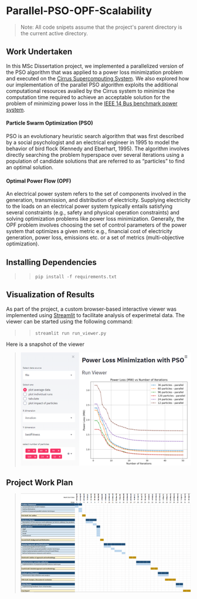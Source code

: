 # Parallel-PSO-OPF-Scalability

>Note: All code snipets assume that the project's parent directory is the current active directory.

## Work Undertaken
In this MSc Dissertation project, we implemented a parallelized version of the PSO algorithm that was applied to a power loss minimization problem and executed on the [Cirrus Supercomputing System](https://www.cirrus.ac.uk/). We also explored how our implementation of the parallel PSO algorithm exploits the additional computational resources availed by the Cirrus system to minimize the computation time required to achieve an acceptable solution for the problem of minimizing power loss in the [IEEE 14 Bus benchmark power system](https://labs.ece.uw.edu/pstca/pf14/pg_tca14bus.htm). 

#### Particle Swarm Optimization (PSO)
PSO is an evolutionary heuristic search algorithm that was first described by a social psychologist and an electrical engineer in 1995 to model the behavior of bird flock (Kennedy and Eberhart, 1995). The algorithm involves directly searching the problem hyperspace over several iterations using a population of candidate solutions that are referred to as “particles” to find an optimal solution.

#### Optimal Power Flow (OPF)
An electrical power system refers to the set of components involved in the generation, transmission, and distribution of electricity. Supplying electricity to the loads on an electrical power system typically entails satisfying several constraints (e.g., safety and physical operation constraints) and solving optimization problems like power loss minimization. Generally, the OPF problem involves choosing the set of control parameters of the power system that optimizes a given metric e.g., financial cost of electricity generation, power loss, emissions etc. or a set of metrics (multi-objective optimization).

## Installing Dependencies 
>> <code>pip install -f requirements.txt</code>

## Visualization of Results
As part of the project, a custom browser-based interactive viewer was implemented using [Streamlit](https://www.streamlit.io/) to facilitate analysis of experimetal data. The viewer can be started using the following command:
>> <code>streamlit run run_viewer.py</code>

Here is a snapshot of the viewer
> ![viewer](archives/image.png)


## Project Work Plan
> ![viewer](archives/work_plan.png)
